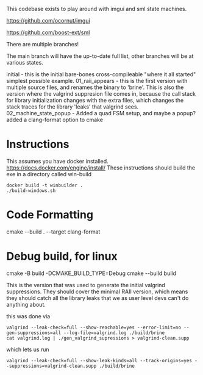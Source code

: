 This codebase exists to play around with imgui and sml state machines.

<https://github.com/ocornut/imgui>

<https://github.com/boost-ext/sml>

There are multiple branches!

The main branch will have the up-to-date full list, other branches will be at various states.

initial - this is the initial bare-bones cross-compileable "where it all started" simplest possible example.
01_raii_appears - this is the first version with multiple source files, and renames the binary to 'brine'. This is also the version where the valgrind suppresion file comes in, because the call stack for library initialization changes with the extra files, which changes the stack traces for the library 'leaks' that valgrind sees.
02_machine_state_popup - Added a quad FSM setup, and maybe a popup? added a clang-format option to cmake

# Instructions

This assumes you have docker installed. <https://docs.docker.com/engine/install/>
These instructions should build the exe in a directory called win-build

    docker build -t winbuilder .
    ./build-windows.sh

# Code Formatting

cmake --build . --target clang-format

# Debug build, for linux

cmake -B build -DCMAKE_BUILD_TYPE=Debug
cmake --build build

This is the version that was used to generate the initial valgrind suppressions. They should cover the minimal RAII version, which means they should catch all the library leaks that we as user level devs can't do anything about.

this was done via

    valgrind --leak-check=full --show-reachable=yes --error-limit=no --gen-suppressions=all --log-file=valgrind.log ./build/brine
    cat valgrind.log | ./gen_valgrind_supressions > valgrind-clean.supp

which lets us run

    valgrind --leak-check=full --show-leak-kinds=all --track-origins=yes --suppressions=valgrind-clean.supp ./build/brine
